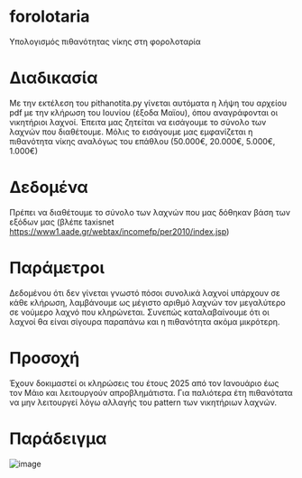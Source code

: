 # forolotaria
Υπολογισμός πιθανότητας νίκης στη φορολοταρία

# Διαδικασία
Με την εκτέλεση του pithanotita.py γίνεται αυτόματα η λήψη του αρχείου pdf με την
κλήρωση του Ιουνίου (έξοδα Μαϊου), όπου αναγράφονται οι νικητήριοι λαχνοί.
Έπειτα μας ζητείται να εισάγουμε το σύνολο των λαχνών που διαθέτουμε. Μόλις το
εισάγουμε μας εμφανίζεται η πιθανότητα νίκης αναλόγως του επάθλου (50.000€, 20.000€,
5.000€, 1.000€)

# Δεδομένα
Πρέπει να διαθέτουμε το σύνολο των λαχνών που μας δόθηκαν βάση των εξόδων μας
(βλέπε taxisnet https://www1.aade.gr/webtax/incomefp/per2010/index.jsp)

# Παράμετροι
Δεδομένου ότι δεν γίνεται γνωστό πόσοι συνολικά λαχνοί υπάρχουν σε κάθε κλήρωση,
λαμβάνουμε ως μέγιστο αριθμό λαχνών τον μεγαλύτερο σε νούμερο λαχνό που κληρώνεται.
Συνεπώς καταλαβαίνουμε ότι οι λαχνοί θα είναι σίγουρα παραπάνω και η πιθανότητα ακόμα
μικρότερη.

# Προσοχή
Έχουν δοκιμαστεί οι κληρώσεις του έτους 2025 από τον Ιανουάριο έως τον Μάιο και 
λειτουργούν απροβλημάτιστα. Για παλιότερα έτη πιθανότατα να μην λειτουργεί λόγω
αλλαγής του pattern των νικητήριων λαχνών.

# Παράδειγμα
![image](https://github.com/user-attachments/assets/355c2cb6-4931-4736-8b09-7c500ff9b7ae)
